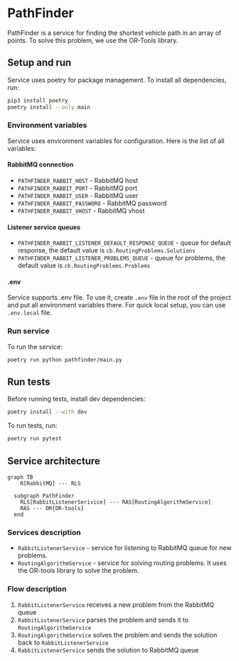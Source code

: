 # PathFinder
PathFinder is a service for finding the shortest vehicle path in an array of points.
To solve this problem, we use the OR-Tools library.

## Setup and run
Service uses poetry for package management. To install all dependencies, run:
```bash
pip3 install poetry
poetry install --only main
```

### Environment variables
Service uses environment variables for configuration. Here is the list of all variables:

#### RabbitMQ connection
- `PATHFINDER_RABBIT_HOST` - RabbitMQ host
- `PATHFINDER_RABBIT_PORT` - RabbitMQ port
- `PATHFINDER_RABBIT_USER` - RabbitMQ user
- `PATHFINDER_RABBIT_PASSWORD` - RabbitMQ password
- `PATHFINDER_RABBIT_VHOST` - RabbitMQ vhost

#### Listener service queues

- `PATHFINDER_RABBIT_LISTENER_DEFAULT_RESPONSE_QUEUE` - queue for default response, the default value is `cb.RoutingProblems.Solutions`
- `PATHFINDER_RABBIT_LISTENER_PROBLEMS_QUEUE` - queue for problems, the default value is `cb.RoutingProblems.Problems`



#### .env
Service supports .env file. To use it, create `.env` file in the root of the project and put all environment variables 
there. For quick local setup, you can use `.env.local` file.

### Run service

To run the service:
```bash
poetry run python pathfinder/main.py
```

## Run tests
Before running tests, install dev dependencies:
```bash
poetry install --with dev
```

To run tests, run:
```bash
poetry run pytest
```

## Service architecture

```mermaid
graph TB
    R[RabbitMQ] --- RLS
    
  subgraph PathFinder
    RLS[RabbitListenerSerivice] --- RAS[RoutingAlgorithmService]
    RAS --- OR{OR-tools}
  end
```

### Services description
- `RabbitListenerService` - service for listening to RabbitMQ queue for new problems. 
- `RoutingAlgorithmService` - service for solving routing problems. It uses the OR-tools library to solve the problem.

### Flow description
1. `RabbitListenerService` receives a new problem from the RabbitMQ queue
2. `RabbitListenerService` parses the problem and sends it to `RoutingAlgorithmService`
3. `RoutingAlgorithmService` solves the problem and sends the solution back to `RabbitListenerService`
4. `RabbitListenerService` sends the solution to RabbitMQ queue
